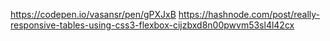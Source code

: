 https://codepen.io/vasansr/pen/gPXJxB
https://hashnode.com/post/really-responsive-tables-using-css3-flexbox-cijzbxd8n00pwvm53sl4l42cx
